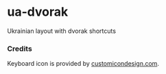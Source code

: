 # ua-dvorak
Ukrainian layout with dvorak shortcuts

### Credits
Keyboard icon is provided by [customicondesign.com](http://www.customicondesign.com/free-icons/flag-icon-set/flat-europe-rectangular-flag-icon-set/).
